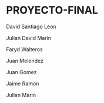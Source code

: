 # PROYECTO-FINAL

David Santiago Leon

Julian David Marin

Faryd Walteros

Juan Melendez

Juan Gomez

Jaime Ramon

Julian Marin

